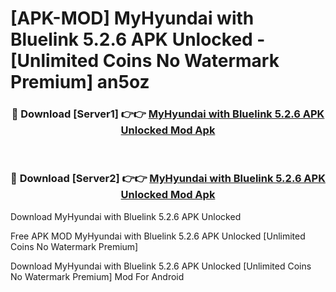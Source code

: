 # [APK-MOD] MyHyundai with Bluelink 5.2.6 APK Unlocked - [Unlimited Coins No Watermark Premium] an5oz



<div align="center">
<h3>🔴 Download [Server1] 👉👉 <a href="https://momento.my/?title=MyHyundai_with_Bluelink_5.2.6_APK_Unlocked">MyHyundai with Bluelink 5.2.6 APK Unlocked Mod Apk</a></h3><br>

<h3>🔴 Download [Server2] 👉👉 <a href="https://momento.my/?title=MyHyundai_with_Bluelink_5.2.6_APK_Unlocked">MyHyundai with Bluelink 5.2.6 APK Unlocked Mod Apk</a></h3>
</div>



Download MyHyundai with Bluelink 5.2.6 APK Unlocked 

Free APK MOD MyHyundai with Bluelink 5.2.6 APK Unlocked [Unlimited Coins No Watermark Premium]

Download MyHyundai with Bluelink 5.2.6 APK Unlocked [Unlimited Coins No Watermark Premium] Mod For Android
